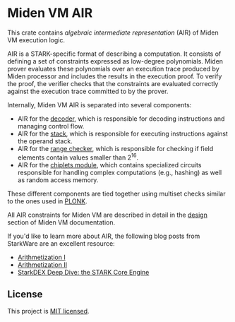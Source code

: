 # Miden VM AIR
This crate contains *algebraic intermediate representation* (AIR) of Miden VM execution logic.

AIR is a STARK-specific format of describing a computation. It consists of defining a set of constraints expressed as low-degree polynomials. Miden prover evaluates these polynomials over an execution trace produced by Miden processor and includes the results in the execution proof. To verify the proof, the verifier checks that the constraints are evaluated correctly against the execution trace committed to by the prover.

Internally, Miden VM AIR is separated into several components:
* AIR for the [decoder](https://maticnetwork.github.io/miden/design/decoder/main.html), which is responsible for decoding instructions and managing control flow.
* AIR for the [stack](https://maticnetwork.github.io/miden/design/stack/main.html), which is responsible for executing instructions against the operand stack.
* AIR for the [range checker](https://maticnetwork.github.io/miden/design/range.html), which is responsible for checking if field elements contain values smaller than $2^{16}$.
* AIR for the [chiplets module](https://maticnetwork.github.io/miden/design/chiplets/main.html), which contains specialized circuits responsible for handling complex computations (e.g., hashing) as well as random access memory.

These different components are tied together using multiset checks similar to the ones used in [PLONK](https://hackmd.io/@arielg/ByFgSDA7D).

All AIR constraints for Miden VM are described in detail in the [design](https://maticnetwork.github.io/miden/design/main.html) section of Miden VM documentation.

If you'd like to learn more about AIR, the following blog posts from StarkWare are an excellent resource:

* [Arithmetization I](https://medium.com/starkware/arithmetization-i-15c046390862)
* [Arithmetization II](https://medium.com/starkware/arithmetization-ii-403c3b3f4355)
* [StarkDEX Deep Dive: the STARK Core Engine](https://medium.com/starkware/starkdex-deep-dive-the-stark-core-engine-497942d0f0ab)

## License
This project is [MIT licensed](../LICENSE).
